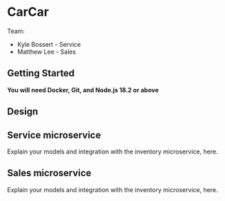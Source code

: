 # CarCar

Team:

* Kyle Bossert - Service
* Matthew Lee - Sales

## Getting Started

**You will need Docker, Git, and Node.js 18.2 or above**



## Design

## Service microservice

Explain your models and integration with the inventory
microservice, here.

## Sales microservice

Explain your models and integration with the inventory
microservice, here.
